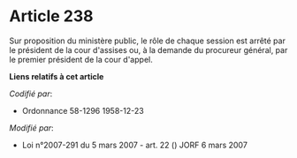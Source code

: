 # Article 238

Sur proposition du ministère public, le rôle de chaque session est arrêté par le président de la cour d'assises ou, à la
demande du procureur général, par le premier président de la cour d'appel.

**Liens relatifs à cet article**

_Codifié par_:

  - Ordonnance 58-1296 1958-12-23

_Modifié par_:

  - Loi n°2007-291 du 5 mars 2007 - art. 22 () JORF 6 mars 2007
